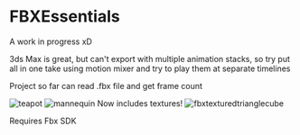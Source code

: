 # FBXEssentials
A work in progress xD

3ds Max is great, but can't export with multiple animation stacks, so try put all in one take using motion mixer and try to play them at separate timelines

Project so far can read .fbx file and get frame count

![teapot](https://user-images.githubusercontent.com/30036342/34473948-beac1908-efb3-11e7-8c87-7de866e29361.png)
![mannequin](https://user-images.githubusercontent.com/30036342/34474130-d229ca14-efb5-11e7-863e-5a81b3296a6d.png)
Now includes textures!
![fbxtexturedtrianglecube](https://user-images.githubusercontent.com/30036342/35090558-fddb69f8-fc74-11e7-9cec-5c8c1d47ddff.png)

Requires Fbx SDK
